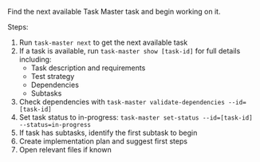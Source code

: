 Find the next available Task Master task and begin working on it.

Steps:
1. Run `task-master next` to get the next available task
2. If a task is available, run `task-master show [task-id]` for full details including:
   - Task description and requirements
   - Test strategy
   - Dependencies
   - Subtasks
3. Check dependencies with `task-master validate-dependencies --id=[task-id]`
4. Set task status to in-progress: `task-master set-status --id=[task-id] --status=in-progress`
5. If task has subtasks, identify the first subtask to begin
6. Create implementation plan and suggest first steps
7. Open relevant files if known